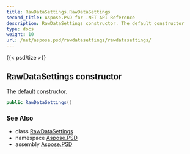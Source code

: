 ```yaml
---
title: RawDataSettings.RawDataSettings
second_title: Aspose.PSD for .NET API Reference
description: RawDataSettings constructor. The default constructor
type: docs
weight: 10
url: /net/aspose.psd/rawdatasettings/rawdatasettings/
---
```

{{< psd/tize >}}
## RawDataSettings constructor

The default constructor.

```csharp
public RawDataSettings()
```

### See Also

* class [RawDataSettings](../)
* namespace [Aspose.PSD](../../rawdatasettings/)
* assembly [Aspose.PSD](../../../)


